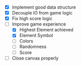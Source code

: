 - [x] Implement good data structure
- [x] Decouple IO from game logic
- [x] Fix high score logic
- [ ] Improve game experience
    - [x] Highest Element achieved
    - [x] Element Symbol
    - [ ] Colors
    - [ ] Randomness
    - [ ] Score
- [ ] Close canvas properly
